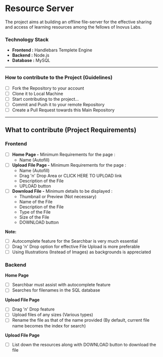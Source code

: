 # Resource Server
The project aims at building an offline file-server for the effective sharing and access of learning resources among the fellows of Inovus Labs. 

### **Technology Stack**

- **Frontend :** Handlebars Templete Engine
- **Backend :** Node.js
- **Database :** MySQL

****

### **How to contribute to the Project (Guidelines)**

- [ ] Fork the Repository to your account
- [ ] Clone it to Local Machine
- [ ] Start contributing to the project...
- [ ] Commit and Push it to your remote Repository
- [ ] Create a Pull Request towards this Main Repository

****

## **What to contribute (Project Requirements)**

### **Frontend**

- [ ] **Home Page -** Minimum Requirements for the page :
  - Name (Autofill)
- [ ] **Upload File Page -** Minimum Requirements for the page :
  - Name (Autofill)
  - Drag 'n' Drop Area or CLICK HERE TO UPLOAD link
  - Description of the File
  - UPLOAD button
- [ ] **Download File -** Minimum details to be displayed :
  - Thumbnail or Preview (Not necessary)
  - Name of the File
  - Description of the File
  - Type of the File
  - Size of the File
  - DOWNLOAD button

**Note:**

- [ ] Autocomplete feature for the Searchbar is very much essential
- [ ] Drag 'n' Drop option for effective File Upload is more preferable
- [ ] Using Illustrations (Instead of Images) as backgrounds is appreciated

### **Backend**

**Home Page** 
- [ ] Searchbar must assist with autocomplete feature
- [ ] Searches for filenames in the SQL database

**Upload File Page**
- [ ] Drag 'n' Drop feature
- [ ] Upload files of any sizes (Various types)
- [ ] Rename the file as that of the name provided (By default, current file name becomes the index for search)

**Upload File Page**
- [ ] List down the resources along with DOWNLOAD button to download the file

